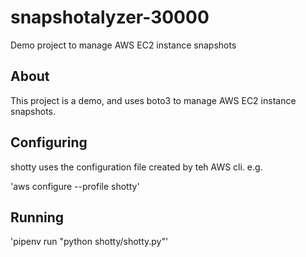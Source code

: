 # snapshotalyzer-30000

Demo project to manage AWS EC2 instance snapshots

## About

This project is a demo, and uses boto3 to manage AWS EC2 instance snapshots.

## Configuring

shotty uses the configuration file created by teh AWS cli. e.g.

'aws configure --profile shotty'

## Running

'pipenv run "python shotty/shotty.py"'
 
